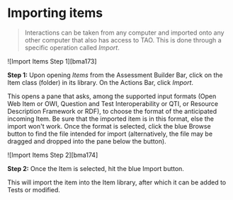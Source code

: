 # Importing items

>Interactions can be taken from any computer and imported onto any other computer that also has access to TAO. This is done through a specific operation called *Import*.

![Import Items Step 1][bma173]

**Step 1:** Upon opening *Items* from the Assessment Builder Bar, click on the Item class (folder) in its library. On the Actions Bar, click *Import*.

This opens a pane that asks, among the supported input formats (Open Web Item or OWI, Question and Test Interoperability or QTI, or Resource Description Framework or RDF), to choose the format of the anticipated incoming Item. Be sure that the imported item is in this format, else the import won't work. Once the format is selected, click the blue Browse button to find the file intended for import (alternatively, the file may be dragged and dropped into the pane below the button). 

![Import Items Step 2][bma174]

**Step 2:** Once the Item is selected, hit the blue Import button.

This will import the item into the Item library, after which it can be added to Tests or modified.
